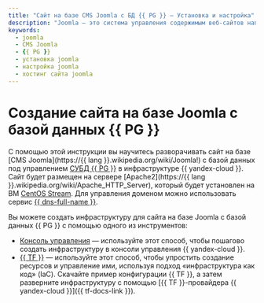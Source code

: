```yaml
---
title: "Сайт на базе CMS Joomla с БД {{ PG }} – Установка и настройка"
description: "Joomla — это система управления содержимым веб-сайтов написанная на языках PHP и JavaScript. С помощью этой инструкции вы научитесь разворачивать сайт на базе CMS Joomla с базой данных {{ PG }}."
keywords:
  - joomla
  - CMS Joomla
  - {{ PG }}
  - установка joomla
  - настройка joomla
  - хостинг сайта joomla
---
```


# Создание сайта на базе Joomla с базой данных {{ PG }}


С помощью этой инструкции вы научитесь разворачивать сайт на базе [CMS Joomla](https://{{ lang }}.wikipedia.org/wiki/Joomla!) с базой данных под управлением [СУБД {{ PG }}](../../managed-postgresql/) в инфраструктуре {{ yandex-cloud }}. Сайт будет размещен на сервере [Apache2](https://{{ lang }}.wikipedia.org/wiki/Apache_HTTP_Server), который будет установлен на ВМ [CentOS Stream](/marketplace/products/yc/centos-stream-8). Для управления доменом можно использовать сервис [{{ dns-full-name }}](../../dns/).

Вы можете создать инфраструктуру для сайта на базе Joomla с базой данных {{ PG }} с помощью одного из инструментов:

* [Консоль управления](../../tutorials/web/joomla-postgresql/console.md) — используйте этот способ, чтобы пошагово создать инфраструктуру в консоли управления {{ yandex-cloud }}.
* [{{ TF }}](../../tutorials/web/joomla-postgresql/terraform.md) — используйте этот способ, чтобы упростить создание ресурсов и управление ими, используя подход «инфраструктура как код» (IaC). Скачайте пример конфигурации {{ TF }}, а затем разверните инфраструктуру с помощью [{{ TF }}-провайдера {{ yandex-cloud }}]({{ tf-docs-link }}).
